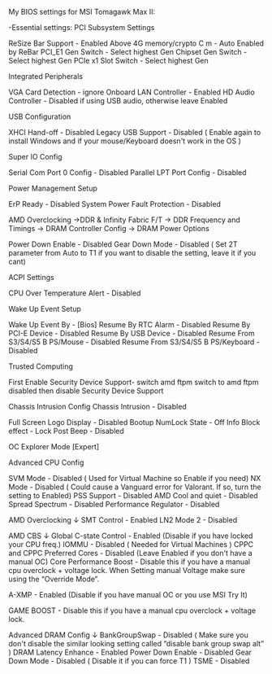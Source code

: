 My BIOS settings for MSI Tomagawk Max II:


-Essential settings:
PCI Subsystem Settings

ReSize Bar Support - Enabled
Above 4G memory/crypto C m - Auto Enabled by ReBar
PCI_E1 Gen Switch - Select highest Gen
Chipset Gen Switch - Select highest Gen
PCIe x1 Slot Switch - Select highest Gen

Integrated Peripherals

VGA Card Detection - ignore
Onboard LAN Controller - Enabled
HD Audio Controller - Disabled if using USB audio, otherwise leave Enabled

USB Configuration

XHCI Hand-off - Disabled
Legacy USB Support - Disabled ( Enable again to install Windows and if your mouse/Keyboard doesn't work in the OS )

Super IO Config

Serial Com Port 0 Config - Disabled
Parallel LPT Port Config - Disabled

Power Management Setup

ErP Ready - Disabled
System Power Fault Protection - Disabled

AMD Overclocking →DDR & Infinity Fabric F/T → DDR Frequency and Timings  →  DRAM Controller Config  →  DRAM Power Options

Power Down Enable - Disabled
Gear Down Mode - Disabled ( Set 2T parameter from Auto to T1 if you want to disable the setting, leave it if you cant)

ACPI Settings

CPU Over Temperature Alert - Disabled


Wake Up Event Setup

Wake Up Event By - [Bios]
Resume By RTC Alarm - Disabled
Resume By PCI-E Device - Disabled
Resume By USB Device - Disabled
Resume From S3/S4/S5 B PS/Mouse - Disabled
Resume From S3/S4/S5 B PS/Keyboard - Disabled

Trusted Computing

First Enable Security Device Support- switch amd ftpm switch to amd ftpm disabled then disable Security Device Support


Chassis Intrusion Config
Chassis Intrusion - Disabled


Full Screen Logo Display - Disabled
Bootup NumLock State - Off
Info Block effect - Lock
Post Beep - Disabled


OC Explorer Mode [Expert]

Advanced CPU Config

SVM Mode - Disabled ( Used for Virtual Machine so Enable if you need)
NX Mode - Disabled  ( Could cause a Vanguard error for Valorant. If so, turn the setting to Enabled)
PSS Support - Disabled
AMD Cool and quiet - Disabled
Spread Spectrum - Disabled
Performance Regulator - Disabled

AMD Overclocking  ↓
SMT Control - Enabled
LN2 Mode 2 - Disabled

AMD CBS  ↓
Global C-state Control - Enabled (Disable if you have locked your CPU freq.)
IOMMU - Disabled ( Needed for Virtual Machines )
CPPC and CPPC Preferred Cores - Disabled (Leave Enabled if you don't have a manual OC)
Core Performance Boost - Disable this if you have a manual cpu overclock + voltage lock. When Setting manual Voltage make sure using the “Override Mode”.

A-XMP - Enabled (Disable if you have manual OC or you use MSI Try It)

GAME BOOST - Disable this if you have a manual cpu overclock + voltage lock.

Advanced DRAM Config ↓
BankGroupSwap - Disabled ( Make sure you don't disable the similar looking setting called “disable bank group swap alt” )
DRAM Latency Enhance - Enabled
Power Down Enable - Disabled
Gear Down Mode - Disabled ( Disable it if you can force T1 )
TSME - Disabled
